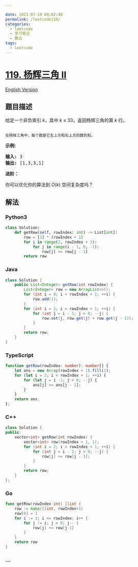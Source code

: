 ```yaml
---

date: 2021-07-19 09:02:48
permalink: /leetcode119/
categories:
  - leetcode
  - 学习笔记
  - 算法  
tags:
  - leetcode
---
```

# [119. 杨辉三角 II](https://leetcode-cn.com/problems/pascals-triangle-ii)

[English Version](https://github.com/doocs/leetcode/blob/main/solution/0100-0199/0119.Pascal%27s%20Triangle%20II/README_EN.md)

## 题目描述

<!-- 这里写题目描述 -->

<p>给定一个非负索引&nbsp;<em>k</em>，其中 <em>k</em>&nbsp;&le;&nbsp;33，返回杨辉三角的第 <em>k </em>行。</p>

<p><img alt="" src="https://cdn.jsdelivr.net/gh/doocs/leetcode@main/solution/0100-0199/0119.Pascal%27s%20Triangle%20II/images/PascalTriangleAnimated2.gif"></p>

<p><small>在杨辉三角中，每个数是它左上方和右上方的数的和。</small></p>

<p><strong>示例:</strong></p>

<pre><strong>输入:</strong> 3
<strong>输出:</strong> [1,3,3,1]
</pre>

<p><strong>进阶：</strong></p>

<p>你可以优化你的算法到 <em>O</em>(<em>k</em>) 空间复杂度吗？</p>


## 解法

<!-- 这里可写通用的实现逻辑 -->

<!-- tabs:start -->

### **Python3**

<!-- 这里可写当前语言的特殊实现逻辑 -->

```python
class Solution:
    def getRow(self, rowIndex: int) -> List[int]:
        row = [1] * (rowIndex + 1)
        for i in range(2, rowIndex + 1):
            for j in range(i - 1, 0, -1):
                row[j] += row[j - 1]
        return row
```

### **Java**

<!-- 这里可写当前语言的特殊实现逻辑 -->

```java
class Solution {
    public List<Integer> getRow(int rowIndex) {
        List<Integer> row = new ArrayList<>();
        for (int i = 0; i < rowIndex + 1; ++i) {
            row.add(1);
        }
        for (int i = 2; i < rowIndex + 1; ++i) {
            for (int j = i - 1; j > 0; --j) {
                row.set(j, row.get(j) + row.get(j - 1));
            }
        }
        return row;
    }
}
```

### **TypeScript**

```ts
function getRow(rowIndex: number): number[] {
    let ans = new Array(rowIndex + 1).fill(1);
    for (let i = 2; i < rowIndex + 1; ++i) {
        for (let j = i -1; j > 0; --j) {
            ans[j] += ans[j - 1];
        }
    }
    return ans;
};
```

### **C++**

```cpp
class Solution {
public:
    vector<int> getRow(int rowIndex) {
        vector<int> row(rowIndex + 1, 1);
        for (int i = 2; i < rowIndex + 1; ++i) {
            for (int j = i - 1; j > 0; --j) {
                row[j] += row[j - 1];
            }
        }
        return row;
    }
};
```

### **Go**

```go
func getRow(rowIndex int) []int {
	row := make([]int, rowIndex+1)
	row[0] = 1
	for i := 1; i <= rowIndex; i++ {
		for j := i; j > 0; j-- {
			row[j] += row[j-1]
		}
	}
	return row
}
```

### **...**

```

```

<!-- tabs:end -->
